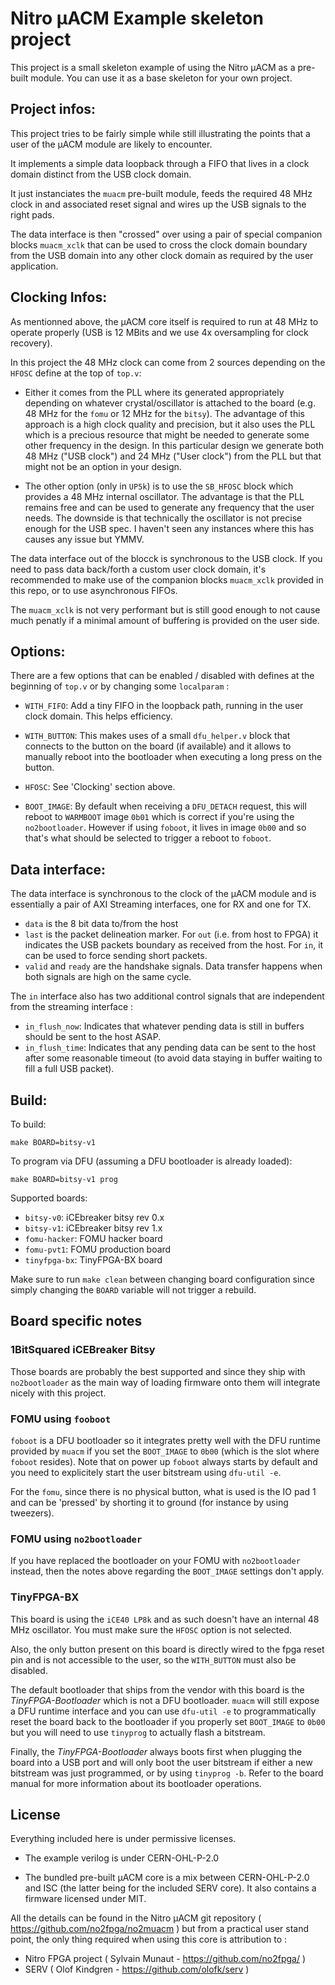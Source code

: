 Nitro μACM Example skeleton project
===================================

This project is a small skeleton example of using the Nitro μACM
as a pre-built module. You can use it as a base skeleton for your
own project.


Project infos:
--------------

This project tries to be fairly simple while still illustrating
the points that a user of the μACM module are likely to encounter.

It implements a simple data loopback through a FIFO that lives in
a clock domain distinct from the USB clock domain.

It just instanciates the `muacm` pre-built module, feeds the
required 48 MHz clock in and associated reset signal and wires
up the USB signals to the right pads.

The data interface is then "crossed" over using a pair of special
companion blocks `muacm_xclk` that can be used to cross the clock
domain boundary from the USB domain into any other clock domain
as required by the user application.


Clocking Infos:
---------------

As mentionned above, the μACM core itself is required to run
at 48 MHz to operate properly (USB is 12 MBits and we use 4x
oversampling for clock recovery).

In this project the 48 MHz clock can come from 2 sources depending
on the `HFOSC` define at the top of `top.v`:

 - Either it comes from the PLL where its generated appropriately
   depending on whatever crystal/oscillator is attached to the
   board (e.g. 48 MHz for the `fomu` or 12 MHz for the `bitsy`).
   The advantage of this approach is a high clock quality and
   precision, but it also uses the PLL which is a precious
   resource that might be needed to generate some other frequency
   in the design.
   In this particular design we generate both 48 MHz ("USB clock")
   and 24 MHz ("User clock") from the PLL but that might not be
   an option in your design.

 - The other option (only in `UP5k`) is to use the `SB_HFOSC`
   block which provides a 48 MHz internal oscillator.
   The advantage is that the PLL remains free and can be used
   to generate any frequency that the user needs.
   The downside is that technically the oscillator is not precise
   enough for the USB spec. I haven't seen any instances where this
   has causes any issue but YMMV.

The data interface out of the blocck is synchronous to the USB
clock. If you need to pass data back/forth a custom user clock
domain, it's recommended to make use of the companion blocks
`muacm_xclk` provided in this repo, or to use asynchronous FIFOs.

The `muacm_xclk` is not very performant but is still good enough
to not cause much penatly if a minimal amount of buffering is
provided on the user side.


Options:
--------

There are a few options that can be enabled / disabled with defines
at the beginning of `top.v` or by changing some `localparam` :

 - `WITH_FIFO`: Add a tiny FIFO in the loopback path, running in the
   user clock domain. This helps efficiency.

 - `WITH_BUTTON`: This makes uses of a small `dfu_helper.v` block
   that connects to the button on the board (if available) and
   it allows to manually reboot into the bootloader when executing
   a long press on the button.

 - `HFOSC`: See 'Clocking' section above.

 - `BOOT_IMAGE`: By default when receiving a `DFU_DETACH` request,
   this will reboot to `WARMBOOT` image `0b01` which is correct
   if you're using the `no2bootloader`. However if using `foboot`,
   it lives in image `0b00` and so that's what should be selected
   to trigger a reboot to `foboot`.


Data interface:
---------------

The data interface is synchronous to the clock of the μACM module
and is essentially a pair of AXI Streaming interfaces, one for
RX and one for TX.

 - `data` is the 8 bit data to/from the host
 - `last` is the packet delineation marker. For `out` (i.e. from host to
    FPGA) it indicates the USB packets boundary as received from the host.
    For `in`, it can be used to force sending short packets.
 - `valid` and `ready` are the handshake signals. Data transfer happens
   when both signals are high on the same cycle.

The `in` interface also has two additional control signals that are
independent from the streaming interface :

 - `in_flush_now`: Indicates that whatever pending data is still in buffers
   should be sent to the host ASAP.
 - `in_flush_time`: Indicates that any pending data can be sent to the host
   after some reasonable timeout (to avoid data staying in buffer waiting to
   fill a full USB packet).


Build:
------

To build:

```
make BOARD=bitsy-v1
```


To program via DFU (assuming a DFU bootloader is already loaded):

```
make BOARD=bitsy-v1 prog
```


Supported boards:

  - `bitsy-v0`: iCEbreaker bitsy rev 0.x
  - `bitsy-v1`: iCEbreaker bitsy rev 1.x
  - `fomu-hacker`: FOMU hacker board
  - `fomu-pvt1`: FOMU production board
  - `tinyfpga-bx`: TinyFPGA-BX board

Make sure to run `make clean` between changing board configuration
since simply changing the `BOARD` variable will not trigger a rebuild.


Board specific notes
--------------------

### 1BitSquared iCEBreaker Bitsy

Those boards are probably the best supported and since they ship with
`no2bootloader` as the main way of loading firmware onto them will
integrate nicely with this project.


### FOMU using `fooboot`

`foboot` is a DFU bootloader so it integrates pretty well with the
DFU runtime provided by `muacm` if you set the `BOOT_IMAGE` to `0b00`
(which is the slot where `foboot` resides). Note that on power up
`foboot` always starts by default and you need to explicitely start
the user bitstream using `dfu-util -e`.

For the `fomu`, since there is no physical button, what is used is
the IO pad 1 and can be 'pressed' by shorting it to ground (for instance
by using tweezers).


### FOMU using `no2bootloader`

If you have replaced the bootloader on your FOMU with `no2bootloader`
instead, then the notes above regarding the `BOOT_IMAGE` settings don't
apply.


### TinyFPGA-BX

This board is using the `iCE40 LP8k` and as such doesn't have an internal
48 MHz oscillator. You must make sure the `HFOSC` option is not selected.

Also, the only button present on this board is directly wired to the
fpga reset pin and is not accessible to the user, so the `WITH_BUTTON`
must also be disabled.

The default bootloader that ships from the vendor with this board is
the _TinyFPGA-Bootloader_ which is not a DFU bootloader. `muacm` will
still expose a DFU runtime interface and you can use `dfu-util -e` to
programmatically reset the board back to the bootloader if you
properly set `BOOT_IMAGE` to `0b00` but you will need to use `tinyprog`
to actually flash a bitstream.

Finally, the _TinyFPGA-Bootloader_ always boots first when plugging
the board into a USB port and will only boot the user bitstream if
either a new bitstream was just programmed, or by using `tinyprog -b`.
Refer to the board manual for more information about its bootloader
operations.


License
-------

 Everything included here is under permissive licenses.

 - The example verilog is under CERN-OHL-P-2.0

 - The bundled pre-built μACM core is a mix between CERN-OHL-P-2.0 and
   ISC (the latter being for the included SERV core). It also contains
   a firmware licensed under MIT.

 All the details can be found in the Nitro μACM git repository
 ( https://github.com/no2fpga/no2muacm ) but from a practical user stand
 point, the only thing required when using this core is attribution to :

 - Nitro FPGA project ( Sylvain Munaut - https://github.com/no2fpga/ )
 - SERV ( Olof Kindgren - https://github.com/olofk/serv )
